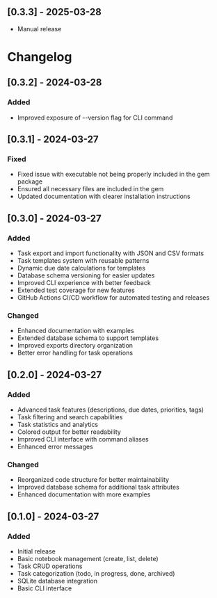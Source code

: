 ## [0.3.3] - 2025-03-28

* Manual release


# Changelog

## [0.3.2] - 2024-03-28

### Added
- Improved exposure of --version flag for CLI command

## [0.3.1] - 2024-03-27

### Fixed
- Fixed issue with executable not being properly included in the gem package
- Ensured all necessary files are included in the gem
- Updated documentation with clearer installation instructions

## [0.3.0] - 2024-03-27

### Added
- Task export and import functionality with JSON and CSV formats
- Task templates system with reusable patterns
- Dynamic due date calculations for templates
- Database schema versioning for easier updates
- Improved CLI experience with better feedback
- Extended test coverage for new features
- GitHub Actions CI/CD workflow for automated testing and releases

### Changed
- Enhanced documentation with examples
- Extended database schema to support templates
- Improved exports directory organization
- Better error handling for task operations

## [0.2.0] - 2024-03-27

### Added
- Advanced task features (descriptions, due dates, priorities, tags)
- Task filtering and search capabilities
- Task statistics and analytics
- Colored output for better readability
- Improved CLI interface with command aliases
- Enhanced error messages

### Changed
- Reorganized code structure for better maintainability
- Improved database schema for additional task attributes
- Enhanced documentation with more examples

## [0.1.0] - 2024-03-27

### Added
- Initial release
- Basic notebook management (create, list, delete)
- Task CRUD operations
- Task categorization (todo, in progress, done, archived)
- SQLite database integration
- Basic CLI interface
